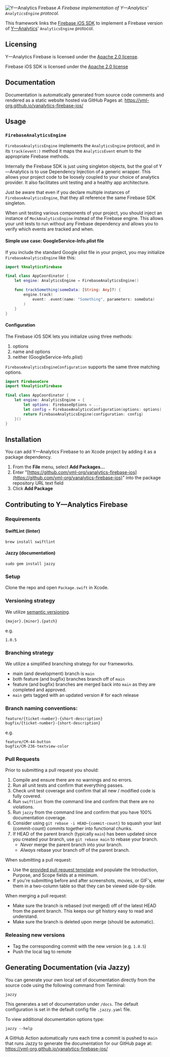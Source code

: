 ![Y—Analytics Firebase](https://user-images.githubusercontent.com/1037520/220589412-c70b47e6-dcd8-4984-92c8-7cc646deb046.jpeg)
_A Firebase implementation of Y—Analytics' `AnalyticsEngine` protocol._

This framework links the [Firebase iOS SDK](https://github.com/firebase/firebase-ios-sdk) to implement a Firebase version of [Y—Analytics](https://github.com/yml-org/yanalytics-ios)' `AnalyticsEngine` protocol.

Licensing
----------
Y—Analytics Firebase is licensed under the [Apache 2.0 license](LICENSE).

Firebase iOS SDK is licensed under the [Apache 2.0 license](https://github.com/firebase/firebase-ios-sdk/blob/master/LICENSE)

Documentation
----------

Documentation is automatically generated from source code comments and rendered as a static website hosted via GitHub Pages at: https://yml-org.github.io/yanalytics-firebase-ios/

Usage
----------

### `FirebaseAnalyticsEngine`

`FirebaseAnalyticsEngine` implements the `AnalyticsEngine` protocol, and in its `track(event:)` method it maps the `AnalyticsEvent` enum to the appropriate Firebase methods.

Internally the Firebase SDK is just using singleton objects, but the goal of Y—Analytics is to use Dependency Injection of a generic wrapper. This allows your project code to be loosely coupled to your choice of analytics provider. It also facilitates unit testing and a healthy app architecture.

Just be aware that even if you declare multiple instances of `FirebaseAnalyticsEngine`, that they all reference the same Firebase SDK singleton.

When unit testing various components of your project, you should inject an instance of `MockAnalyticsEngine` instead of the Firebase engine. This allows your unit tests to run without any Firebase dependency and allows you to verify which events are tracked and when.

#### Simple use case: GoogleService-Info.plist file
If you include the standard Google plist file in your project, you may initialize `FirebaseAnalyticsEngine` like this:

```swift
import YAnalyticsFirebase

final class AppCoordinator {
    let engine: AnalyticsEngine = FirebaseAnalyticsEngine()

    func trackSomething(someData: [String: Any]?) {
        engine.track(
            event: .event(name: "Something", parameters: someData)
        )
    }
}
```

#### Configuration
The Firebase iOS SDK lets you initialize using three methods:

1. options
2. name and options
3. neither (GoogleService-Info.plist)

`FirebaseAnalyticsEngineConfiguration` supports the same three matching options.

```swift
import FirebaseCore
import YAnalyticsFirebase

final class AppCoordinator {
    let engine: AnalyticsEngine = {
        let options: FirebaseOptions = ...
        let config = FirebaseAnalyticsConfiguration(options: options)
        return FirebaseAnalyticsEngine(configuration: config)
    }()
}
```

Installation
----------

You can add Y—Analytics Firebase to an Xcode project by adding it as a package dependency.

1. From the **File** menu, select **Add Packages...**
2. Enter "[https://github.com/yml-org/yanalytics-firebase-ios](https://github.com/yml-org/yanalytics-firebase-ios)" into the package repository URL text field
3. Click **Add Package**

Contributing to Y—Analytics Firebase
----------

### Requirements

#### SwiftLint (linter)
```
brew install swiftlint
```

#### Jazzy (documentation)
```
sudo gem install jazzy
```

### Setup

Clone the repo and open `Package.swift` in Xcode.

### Versioning strategy

We utilize [semantic versioning](https://semver.org).

```
{major}.{minor}.{patch}
```

e.g.

```
1.0.5
```

### Branching strategy

We utilize a simplified branching strategy for our frameworks.

* main (and development) branch is `main`
* both feature (and bugfix) branches branch off of `main`
* feature (and bugfix) branches are merged back into `main` as they are completed and approved.
* `main` gets tagged with an updated version # for each release
 
### Branch naming conventions:

```
feature/{ticket-number}-{short-description}
bugfix/{ticket-number}-{short-description}
```
e.g.
```
feature/CM-44-button
bugfix/CM-236-textview-color
```

### Pull Requests

Prior to submitting a pull request you should:

1. Compile and ensure there are no warnings and no errors.
2. Run all unit tests and confirm that everything passes.
3. Check unit test coverage and confirm that all new / modified code is fully covered.
4. Run `swiftlint` from the command line and confirm that there are no violations.
5. Run `jazzy` from the command line and confirm that you have 100% documentation coverage.
6. Consider using `git rebase -i HEAD~{commit-count}` to squash your last {commit-count} commits together into functional chunks.
7. If HEAD of the parent branch (typically `main`) has been updated since you created your branch, use `git rebase main` to rebase your branch.
    * _Never_ merge the parent branch into your branch.
    * _Always_ rebase your branch off of the parent branch.

When submitting a pull request:

* Use the [provided pull request template](.github/pull_request_template.md) and populate the Introduction, Purpose, and Scope fields at a minimum.
* If you're submitting before and after screenshots, movies, or GIF's, enter them in a two-column table so that they can be viewed side-by-side.

When merging a pull request:

* Make sure the branch is rebased (not merged) off of the latest HEAD from the parent branch. This keeps our git history easy to read and understand.
* Make sure the branch is deleted upon merge (should be automatic).

### Releasing new versions
* Tag the corresponding commit with the new version (e.g. `1.0.5`)
* Push the local tag to remote

Generating Documentation (via Jazzy)
----------

You can generate your own local set of documentation directly from the source code using the following command from Terminal:
```
jazzy
```
This generates a set of documentation under `/docs`. The default configuration is set in the default config file `.jazzy.yaml` file.

To view additional documentation options type:
```
jazzy --help
```
A GitHub Action automatically runs each time a commit is pushed to `main` that runs Jazzy to generate the documentation for our GitHub page at: https://yml-org.github.io/yanalytics-firebase-ios/
